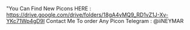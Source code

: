 "You Can Find New Picons HERE : https://drive.google.com/drive/folders/18gA4yMQ9_RD1vZ1J-Xv-YKc71Wp4gD9l 
Contact Me To order Any Picon
Telegram : @iiNEYMAR
